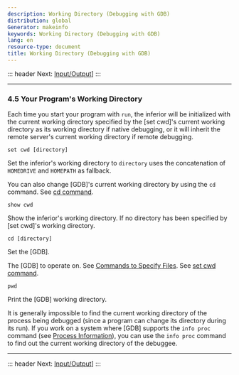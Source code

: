 ```yaml
---
description: Working Directory (Debugging with GDB)
distribution: global
Generator: makeinfo
keywords: Working Directory (Debugging with GDB)
lang: en
resource-type: document
title: Working Directory (Debugging with GDB)
---
```

::: header
Next: [Input/Output](Input_002fOutput.html#Input_002fOutput)]
:::

---

### 4.5 Your Program's Working Directory

Each time you start your program with `run`, the inferior will be initialized with the current working directory specified by the [set cwd]'s current working directory as its working directory if native debugging, or it will inherit the remote server's current working directory if remote debugging.

`set cwd [directory]`

Set the inferior's working directory to `directory` uses the concatenation of `HOMEDRIVE` and `HOMEPATH` as fallback.

You can also change [GDB]'s current working directory by using the `cd` command. See [cd command](#cd-command).

`show cwd`

Show the inferior's working directory. If no directory has been specified by [set cwd]'s working directory.

`cd [directory]`

Set the [GDB].

The [GDB] to operate on. See [Commands to Specify Files](Files.html#Files). See [set cwd command](#set-cwd-command).

`pwd`

Print the [GDB] working directory.

It is generally impossible to find the current working directory of the process being debugged (since a program can change its directory during its run). If you work on a system where [GDB] supports the `info proc` command (see [Process Information](Process-Information.html#Process-Information)), you can use the `info proc` command to find out the current working directory of the debuggee.

---

::: header
Next: [Input/Output](Input_002fOutput.html#Input_002fOutput)]
:::
